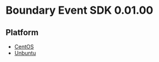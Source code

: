 Boundary Event SDK 0.01.00
==========================


Platform
--------

* [CentOS](boundary-event-sdk-00.01.00.zip)
* [Unbuntu](boundary-event-sdk-00.01.00.zip)
